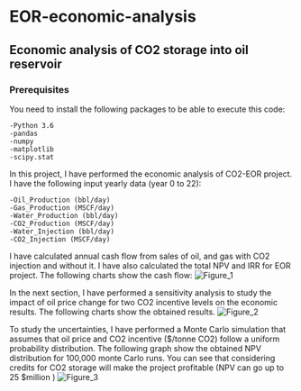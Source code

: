 # EOR-economic-analysis
## Economic analysis of CO2 storage into oil reservoir
### Prerequisites
You need to install the following packages to be able to execute this code:
```
-Python 3.6
-pandas
-numpy
-matplotlib
-scipy.stat
```

In this project, I have performed the economic analysis of CO2-EOR project. I have the following input yearly data (year 0 to 22):
```
-Oil_Production (bbl/day)
-Gas_Production (MSCF/day)
-Water_Production (bbl/day)
-CO2_Production (MSCF/day)	
-Water_Injection (bbl/day)	
-CO2_Injection (MSCF/day)
```
I have calculated annual cash flow from sales of oil, and gas with CO2 injection and without it. I have also calculated the total NPV and IRR for EOR project. The following charts show the cash flow:
![Figure_1](https://user-images.githubusercontent.com/26604290/65998570-ca12de80-e458-11e9-8087-afefe8002847.png)

In the next section, I have performed a sensitivity analysis to study the impact of oil price change for two CO2 incentive levels on the economic results. The following charts show the obtained results. 
![Figure_2](https://user-images.githubusercontent.com/26604290/65998571-ca12de80-e458-11e9-8c29-c099eca8f5e3.png)

To study the uncertainties, I have performed a Monte Carlo simulation that assumes that oil price and CO2 incentive ($/tonne CO2) follow a uniform probability distribution. The following graph show the obtained NPV distribution for 100,000 monte Carlo runs. You can see that considering credits for CO2 storage will make the project profitable (NPV can go up to 25 $million )
![Figure_3](https://user-images.githubusercontent.com/26604290/65998573-ca12de80-e458-11e9-8ddf-de8b1598d38a.png)
